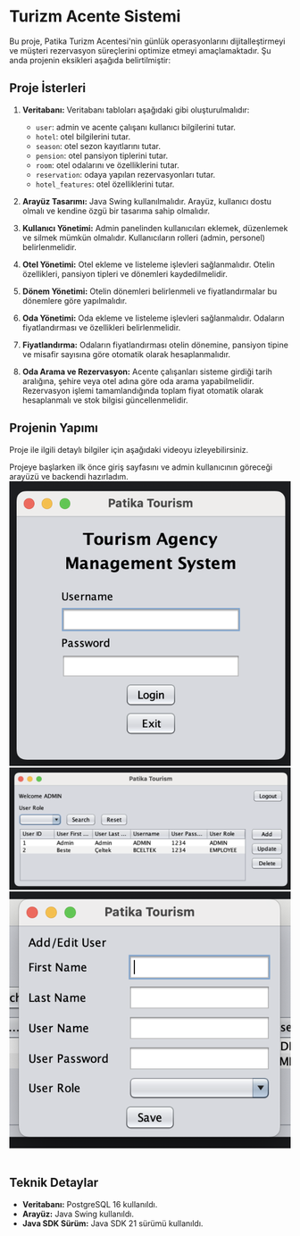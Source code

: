 # Turizm Acente Sistemi

Bu proje, Patika Turizm Acentesi'nin günlük operasyonlarını dijitalleştirmeyi ve müşteri rezervasyon süreçlerini optimize etmeyi amaçlamaktadır. Şu anda projenin eksikleri aşağıda belirtilmiştir:

## Proje İsterleri

1. **Veritabanı:** Veritabanı tabloları aşağıdaki gibi oluşturulmalıdır:
    - `user`: admin ve acente çalışanı kullanıcı bilgilerini tutar.
    - `hotel`: otel bilgilerini tutar.
    - `season`: otel sezon kayıtlarını tutar.
    - `pension`: otel pansiyon tiplerini tutar.
    - `room`: otel odalarını ve özelliklerini tutar.
    - `reservation`: odaya yapılan rezervasyonları tutar.
    - `hotel_features`: otel özelliklerini tutar.

2. **Arayüz Tasarımı:** Java Swing kullanılmalıdır. Arayüz, kullanıcı dostu olmalı ve kendine özgü bir tasarıma sahip olmalıdır.

3. **Kullanıcı Yönetimi:** Admin panelinden kullanıcıları eklemek, düzenlemek ve silmek mümkün olmalıdır. Kullanıcıların rolleri (admin, personel) belirlenmelidir.

4. **Otel Yönetimi:** Otel ekleme ve listeleme işlevleri sağlanmalıdır. Otelin özellikleri, pansiyon tipleri ve dönemleri kaydedilmelidir.

5. **Dönem Yönetimi:** Otelin dönemleri belirlenmeli ve fiyatlandırmalar bu dönemlere göre yapılmalıdır.

6. **Oda Yönetimi:** Oda ekleme ve listeleme işlevleri sağlanmalıdır. Odaların fiyatlandırması ve özellikleri belirlenmelidir.

7. **Fiyatlandırma:** Odaların fiyatlandırması otelin dönemine, pansiyon tipine ve misafir sayısına göre otomatik olarak hesaplanmalıdır.

8. **Oda Arama ve Rezervasyon:** Acente çalışanları sisteme girdiği tarih aralığına, şehire veya otel adına göre oda arama yapabilmelidir. Rezervasyon işlemi tamamlandığında toplam fiyat otomatik olarak hesaplanmalı ve stok bilgisi güncellenmelidir.

## Projenin Yapımı

Proje ile ilgili detaylı bilgiler için aşağıdaki videoyu izleyebilirsiniz.








Projeye başlarken ilk önce giriş sayfasını ve admin kullanıcının göreceği arayüzü ve backendi hazırladım.
![Giriş Sayfası](/images/Screenshot%202024-04-29%20at%2020.56.36.png)
![Admin Arayüzü](/images/Screenshot%202024-04-29%20at%2020.56.49.png)
![Kullanıcı Ekleme Arayüzü](/images/Screenshot%202024-04-29%20at%2020.56.57.png)
![]()
![]()
![]()
![]()
![]()
![]()

## Teknik Detaylar

- **Veritabanı:** PostgreSQL 16 kullanıldı.
- **Arayüz:** Java Swing kullanıldı.
- **Java SDK Sürüm:** Java SDK 21 sürümü kullanıldı.
